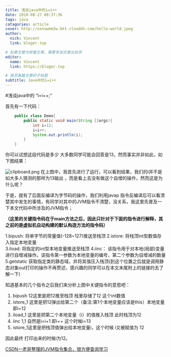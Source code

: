 ```yaml
---
title: 浅谈java中的i=i++
date: 2018-08-27 08:37:36
tags: java
catagories: article
cover: http://oxnuwmm3w.bkt.clouddn.com/hello-world.jpeg
author: 
  nick: Vincent
  link: bloger.top

# 如果文章为转载文章，需要多加文章出处项
editor:
  name: Vincent
  link: https://bloger.top

# 首页每篇文章的子标题
subtitle: Java中的i=i++
---
```

#浅谈java中的 “i=i++;”

首先有一下代码：
```java
    public class Demo{
        public static void main(String []args){
            int i=12;
            i=i++;
            System.out.println(i);
        }
    }
```
你可以试想这段代码是多少  大多数同学可能会回答是13，然而事实并非如此，如下图结果：

![clipboard.png](https://segmentfault.com/img/bVbeHgO?w=985&h=561O)
在上图中，我首先进行了运行，可以看到结果，我们的i并不是如大多人猜测的那样为13输出 ，而是看上去没有做这个自增的操作，然而这是为什么呢？

于是，就有了后面反编译为字节码的操作，我们利用javap 指令反编译后可以看清楚其中发生的事情，有同学对其中的JVM指令不清楚，没关系，我这里先普及一下本文代码中所涉及的JVM指令；

**（这里的关键指令码在于main方法之后，因此只针对于下面的指令进行解释，其之前的是虚拟机自动构建的默认构造方法的指令码）**
  
   

 1.bipush:  将单字节的常量值(-128~127)推送至栈顶 
 2.istore:  将栈顶int型数值存入指定本地变量  
 3.iload:   将指定的int型本地变量推送至栈顶 
 4.iinc： 该指令用于对本地(局部)变量进行自增减操作。该指令第一参数为本地变量的编号，第二个参数为自增减的数量  
 5.getstatic  获取指定类的静态域，并将其值压入栈顶(到这个位置之后就是调用静态对象out打印的操作不再赘述，感兴趣的同学可以在本文末尾附上的链接的去了解一下)

知道基本的几个指令之后我们来分析上图中关键指令的意思吧：

 1. bipush 12这里是把12推至栈顶 栈里存储了12 这个int数值
 2. istore_1 这里是把12弹出给第二个（备注:第1个本地变量应该是this）本地变量 即i=12
 3. iload_1 这里是把第二个本地变量（i）的值推入栈顶 此时栈顶为12
 4. iinc 1,1 自然是i=i+1 即i++  这个时候i=13
 5. istore_1这里是把栈顶值弹出给本地变量i，这个时候 i又被赋值为 12

因此最终 打印出来的时候i为12。

[CSDN一老哥整理的JVM指令集合，很方便查询学习][1]

      


  [1]: https://blog.csdn.net/hudashi/article/details/7062781